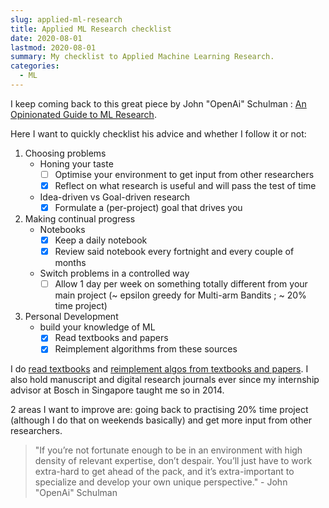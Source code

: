 ```yaml
---
slug: applied-ml-research
title: Applied ML Research checklist
date: 2020-08-01
lastmod: 2020-08-01
summary: My checklist to Applied Machine Learning Research.
categories:
  - ML
---
```


I keep coming back to this great piece by John "OpenAi" Schulman : [An Opinionated Guide to ML Research](http://joschu.net/blog/opinionated-guide-ml-research.html).

Here I want to quickly checklist his advice and whether I follow it or not:

1. Choosing problems
    - Honing your taste
        - [ ] Optimise your environment to get input from other researchers
        - [x] Reflect on what research is useful and will pass the test of time
    - Idea-driven vs Goal-driven research
        - [x] Formulate a (per-project) goal that drives you
2. Making continual progress
    - Notebooks
        - [x] Keep a daily notebook
        - [x] Review said notebook every fortnight and every couple of months
    - Switch problems in a controlled way
        - [ ] Allow 1 day per week on something totally different from your main project (~ epsilon greedy for Multi-arm Bandits ; ~ 20% time project)
3. Personal Development
    - build your knowledge of ML
        - [x] Read textbooks and papers
        - [x] Reimplement algorithms from these sources

I do [read textbooks](https://www.goodreads.com/review/list/58757583?shelf=textbooks) and
[reimplement algos from textbooks and papers](https://github.com/louisguitton/papers-implemented).
I also hold manuscript and digital research journals ever since my internship advisor at Bosch
in Singapore taught me so in 2014.

2 areas I want to improve are: going back to practising 20% time project (although I do that on weekends basically)
and get more input from other researchers.

> "If you’re not fortunate enough to be in an environment with high density of relevant expertise, don’t despair. You’ll just have to work extra-hard to get ahead of the pack, and it’s extra-important to specialize and develop your own unique perspective." - John "OpenAi" Schulman
